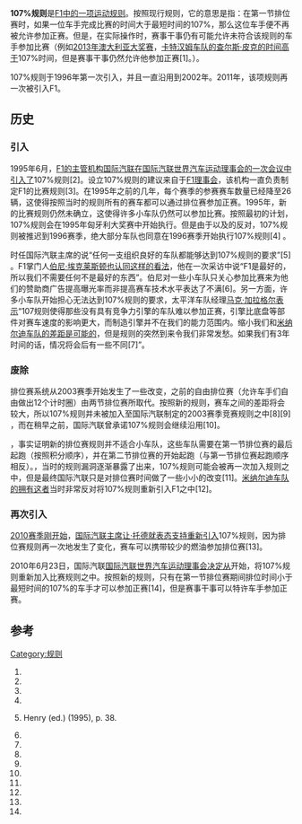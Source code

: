 **107%规则**是[F1中的一项运动规则](https://zh.wikipedia.org/wiki/F1 "wikilink")。按照现行规则，它的意思是指：在第一节排位赛时，如果一位车手完成比赛的时间大于最短时间的107%，那么这位车手便不再被允许参加正赛。但是，在实际操作时，赛事干事仍有可能允许未符合该规则的车手参加比赛（例如[2013年澳大利亚大奖赛](../Page/2013年澳大利亚大奖赛.md "wikilink")，[卡特汉姆车队的](../Page/卡特汉姆车队.md "wikilink")[查尔斯·皮克的时间高于](../Page/查尔斯·皮克.md "wikilink")107%时间，但是赛事干事仍然允许他参加正赛\[1\]。）。

107%规则于1996年第一次引入，并且一直沿用到2002年。2011年，该项规则再一次被引入F1。

## 历史

### 引入

1995年6月，[F1的主管机构](https://zh.wikipedia.org/wiki/F1 "wikilink")[国际汽联在](https://zh.wikipedia.org/wiki/国际汽联 "wikilink")[国际汽联世界汽车运动理事会的一次会议中引入了](https://zh.wikipedia.org/wiki/国际汽联世界汽车运动理事会 "wikilink")107%规则\[2\]。设立107%规则的建议来自于[F1理事会](https://zh.wikipedia.org/wiki/F1理事会 "wikilink")，该机构一直负责制定F1的比赛规则\[3\]。在1995年之前的几年，每个赛季的参赛赛车数量已经降至26辆，这使得按照当时的规则所有的赛车都可以通过排位赛参加正赛。1995年，新的比赛规则仍然未确立，这使得许多小车队仍然可以参加比赛。按照最初的计划，107%规则会在1995年匈牙利大奖赛中开始执行。但是由于以及的反对，107%规则被推迟到1996赛季，绝大部分车队也同意在1996赛季开始执行107%规则\[4\]
。

时任国际汽联主席的说“任何一支组织良好的车队都能够达到107%规则的要求”\[5\]
。F1掌门人[伯尼·埃克莱斯顿也认同这样的看法](../Page/伯尼·埃克莱斯顿.md "wikilink")，他在一次采访中说“F1是最好的，所以我们不需要任何不是最好的东西”。伯尼对一些小车队只关心参加比赛来为他们的赞助商广告提高曝光率而非提高赛车技术水平表达了不满\[6\]。另一方面，许多小车队开始担心无法达到107%规则的要求，太平洋车队经理[马克·加拉格尔表示](https://zh.wikipedia.org/wiki/马克·加拉格尔 "wikilink")“107规则使得那些没有具有竞争力引擎的车队难以参加正赛，引擎比底盘等部件对赛车速度的影响更大，而制造引擎并不在我们的能力范围内。缩小我们和[米纳尔迪车队的差距是可能的](https://zh.wikipedia.org/wiki/米纳尔迪车队 "wikilink")，但是规则的突然到来令我们非常发愁。如果我们有3年时间的话，情况将会后有一些不同\[7\]”。

### 废除

排位赛系统从2003赛季开始发生了一些改变，之前的自由排位赛（允许车手们自由做出12个计时圈）由两节排位赛所取代。按照新的规则，赛车之间的差距将会较大，所以107%规则并未被加入至国际汽联制定的2003赛季竞赛规则之中\[8\]\[9\]
，而在稍早之前，国际汽联曾承诺107%规则会继续沿用\[10\]。

，事实证明新的排位赛规则并不适合小车队，这些车队需要在第一节排位赛的最后起跑（按照积分顺序），并在第二节排位赛的开始起跑（与第一节排位赛起跑顺序相反）。，当时的规则漏洞逐渐暴露了出来，107%规则可能会被再一次加入规则之中，但是最终国际汽联只是对排位赛时间做了一些小小的改变\[11\]。[米纳尔迪车队的拥有这者](https://zh.wikipedia.org/wiki/米纳尔迪车队 "wikilink")当时非常反对将107%规则重新引入F1之中\[12\]。

### 再次引入

[2010赛季刚开始](../Page/2010年世界一级方程式锦标赛.md "wikilink")，[国际汽联主席](https://zh.wikipedia.org/wiki/国际汽联 "wikilink")[让·托德就表态支持重新引入](../Page/让·托德.md "wikilink")107%规则，因为排位赛规则再一次地发生了变化，赛车可以携带较少的燃油参加排位赛\[13\]。

2010年6月23日，国际汽联[国际汽联世界汽车运动理事会决定从](https://zh.wikipedia.org/wiki/国际汽联世界汽车运动理事会 "wikilink")开始，将107%规则重新加入比赛规则之中。按照新的规则，只有在第一节排位赛期间排位时间小于最短时间的107%的车手才可以参加正赛\[14\]，但是赛事干事可以特许车手参加正赛。

## 参考

[Category:规则](https://zh.wikipedia.org/wiki/Category:规则 "wikilink")

1.

2.

3.

4.
5.  Henry (ed.) (1995), p. 38.

6.

7.
8.

9.

10.

11.

12.

13.

14.